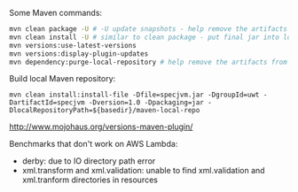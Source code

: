 Some Maven commands:
```sh
mvn clean package -U # -U update snapshots - help remove the artifacts from old build?
mvn clean install -U # similar to clean package - put final jar into local .m2 repo
mvn versions:use-latest-versions
mvn versions:display-plugin-updates
mvn dependency:purge-local-repository # help remove the artifacts from old build?
```
Build local Maven repository:
```
mvn clean install:install-file -Dfile=specjvm.jar -DgroupId=uwt -DartifactId=specjvm -Dversion=1.0 -Dpackaging=jar -DlocalRepositoryPath=${basedir}/maven-local-repo
```
http://www.mojohaus.org/versions-maven-plugin/

Benchmarks that don't work on AWS Lambda:
- derby: due to IO directory path error
- xml.transform and xml.validation: unable to find xml.validation and xml.tranform directories in resources